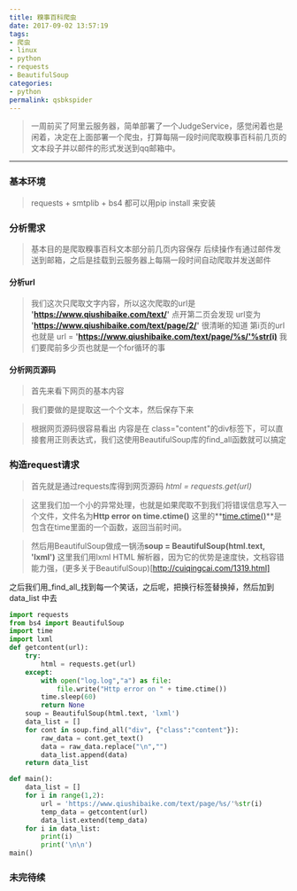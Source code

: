 ```yaml
---
title: 糗事百科爬虫
date: 2017-09-02 13:57:19
tags:
- 爬虫
- linux
- python
- requests
- BeautifulSoup
categories:
- python
permalink: qsbkspider
---
```



> 一周前买了阿里云服务器，简单部署了一个JudgeService，感觉闲着也是闲着，决定在上面部署一个爬虫，打算每隔一段时间爬取糗事百科前几页的文本段子并以邮件的形式发送到qq邮箱中。

---

### 基本环境
> requests + smtplib + bs4
> 都可以用pip install 来安装


<!-- more -->
### 分析需求
> 基本目的是爬取糗事百科文本部分前几页内容保存
> 后续操作有通过邮件发送到邮箱，之后是挂载到云服务器上每隔一段时间自动爬取并发送邮件

#### 分析url
> 我们这次只爬取文字内容，所以这次爬取的url是 __'https://www.qiushibaike.com/text/'__
> 点开第二页会发现 url变为 __'https://www.qiushibaike.com/text/page/2/'__
> 很清晰的知道 第i页的url也就是 url = __'https://www.qiushibaike.com/text/page/%s/'%str(i)__
> 我们要爬前多少页也就是一个for循环的事

#### 分析网页源码
> 首先来看下网页的基本内容
![]()

> 我们要做的是提取这一个个文本，然后保存下来

> 根据网页源码很容易看出 内容是在 class="content"的div标签下，可以直接套用正则表达式，我们这使用BeautifulSoup库的find_all函数就可以搞定
![]()

### 构造request请求

> 首先就是通过requests库得到网页源码 _html = requests.get(url)_

> 这里我们加一个小的异常处理，也就是如果爬取不到我们将错误信息写入一个文件，文件名为**Http error on time.ctime()** 这里的**[time.ctime()](http://www.runoob.com/python/att-time-ctime.html)**是包含在time里面的一个函数，返回当前时间。

> 然后用BeautifulSoup做成一锅汤**soup = BeautifulSoup(html.text, 'lxml')**
这里我们用lxml HTML 解析器，因为它的优势是速度快，文档容错能力强，(更多关于BeautifulSoup)[http://cuiqingcai.com/1319.html]

之后我们用_find_all_找到每一个笑话，之后呢，把换行标签替换掉，然后加到data\_list 中去

``` python
import requests
from bs4 import BeautifulSoup
import time
import lxml
def getcontent(url):
    try:
        html = requests.get(url)
    except:
        with open("log.log","a") as file:
            file.write("Http error on " + time.ctime())
        time.sleep(60)
        return None
    soup = BeautifulSoup(html.text, 'lxml')
    data_list = []
    for cont in soup.find_all("div", {"class":"content"}):
        raw_data = cont.get_text()
        data = raw_data.replace("\n","")
        data_list.append(data)
    return data_list

def main():
    data_list = []
    for i in range(1,2):
        url = 'https://www.qiushibaike.com/text/page/%s/'%str(i)
        temp_data = getcontent(url)
        data_list.extend(temp_data)
    for i in data_list:
        print(i)
        print('\n\n')
main()
```
### 未完待续